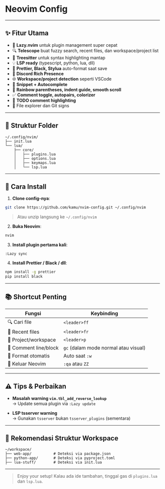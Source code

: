 #  Neovim Config

---

## ✨ Fitur Utama

- 🚀 **Lazy.nvim** untuk plugin management super cepat
- 🔍 **Telescope** buat fuzzy search, recent files, dan workspace/project list
- 🌈 **Treesitter** untuk syntax highlighting mantap
- 💡 **LSP ready** (typescript, python, lua, dll)
- 🎨 **Prettier, Black, Stylua** auto-format saat save
- 🔮 **Discord Rich Presence**
- 🌐 **Workspace/project detection** seperti VSCode
- 🔧 **Snippet + Autocomplete**
- 🌈 **Rainbow parentheses, indent guide, smooth scroll**
- ✅ **Comment toggle, autopairs, colorizer**
- 🧠 **TODO comment highlighting**
- 📁 File explorer dan Git signs

---

## 🧱 Struktur Folder

```
~/.config/nvim/
├── init.lua
└── lua/
    ├── core/
    │   ├── plugins.lua
    │   ├── options.lua
    │   ├── keymaps.lua
    │   └── lsp.lua
```

---

## 🚀 Cara Install

1. **Clone config-nya**:

```bash
git clone https://github.com/kamu/nvim-config.git ~/.config/nvim
```

> Atau unzip langsung ke `~/.config/nvim`

2. **Buka Neovim**:

```bash
nvim
```

3. **Install plugin pertama kali**:

```vim
:Lazy sync
```

4. **Install Prettier / Black / dll**:

```bash
npm install -g prettier
pip install black
```

---

## 📚 Shortcut Penting

| Fungsi                  | Keybinding            |
|-------------------------|-----------------------|
| 🔍 Cari file            | `<leader>ff`          |
| 🔁 Recent files         | `<leader>fr`          |
| 📁 Project/workspace    | `<leader>p`           |
| 🧠 Comment line/block   | `gc` (dalam mode normal atau visual) |
| 💾 Format otomatis      | Auto saat `:w`        |
| 🛑 Keluar Neovim        | `:qa` atau `ZZ`       |

---

## ⚠️ Tips & Perbaikan

- **Masalah warning `vim.tbl_add_reverse_lookup`**  
  → Update semua plugin via `:Lazy update`
  
- **LSP tsserver warning**  
  → Gunakan `tsserver` bukan `tsserver_plugins` (sementara)

---

## 🧠 Rekomendasi Struktur Workspace

```
~/workspace/
├── web-app/          # Deteksi via package.json
├── python-app/       # Deteksi via pyproject.toml
├── lua-stuff/        # Deteksi via init.lua
```

---

> Enjoy your setup! Kalau ada ide tambahan, tinggal gas di `plugins.lua` dan `lsp.lua`.

